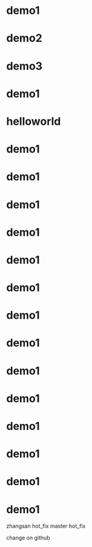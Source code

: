 # demo1
# demo2
# demo3
# demo1
# helloworld
# demo1
# demo1
# demo1
# demo1
# demo1
# demo1
# demo1
# demo1
# demo1
# demo1
# demo1
# demo1
# demo1
# demo1
zhangsan
hot_fix
master
hot_fix


change on github
